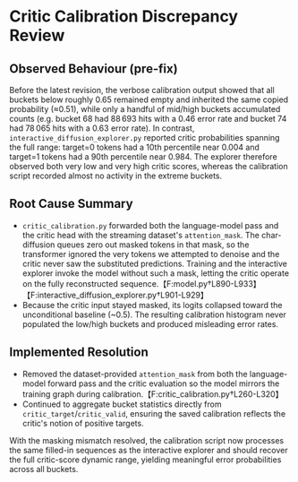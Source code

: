 # Critic Calibration Discrepancy Review

## Observed Behaviour (pre-fix)

Before the latest revision, the verbose calibration output showed that all buckets below roughly 0.65 remained empty and inherited the same copied probability (≈0.51), while only a handful of mid/high buckets accumulated counts (e.g. bucket 68 had 88 693 hits with a 0.46 error rate and bucket 74 had 78 065 hits with a 0.63 error rate). In contrast, `interactive_diffusion_explorer.py` reported critic probabilities spanning the full range: target=0 tokens had a 10th percentile near 0.004 and target=1 tokens had a 90th percentile near 0.984. The explorer therefore observed both very low and very high critic scores, whereas the calibration script recorded almost no activity in the extreme buckets.

## Root Cause Summary

- `critic_calibration.py` forwarded both the language-model pass and the critic head with the streaming dataset's `attention_mask`. The char-diffusion queues zero out masked tokens in that mask, so the transformer ignored the very tokens we attempted to denoise and the critic never saw the substituted predictions. Training and the interactive explorer invoke the model without such a mask, letting the critic operate on the fully reconstructed sequence.【F:model.py†L890-L933】【F:interactive_diffusion_explorer.py†L901-L929】
- Because the critic input stayed masked, its logits collapsed toward the unconditional baseline (~0.5). The resulting calibration histogram never populated the low/high buckets and produced misleading error rates.

## Implemented Resolution

- Removed the dataset-provided `attention_mask` from both the language-model forward pass and the critic evaluation so the model mirrors the training graph during calibration.【F:critic_calibration.py†L260-L320】
- Continued to aggregate bucket statistics directly from `critic_target`/`critic_valid`, ensuring the saved calibration reflects the critic's notion of positive targets.

With the masking mismatch resolved, the calibration script now processes the same filled-in sequences as the interactive explorer and should recover the full critic-score dynamic range, yielding meaningful error probabilities across all buckets.
